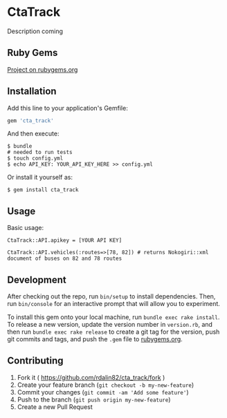 # CtaTrack

Description coming

## Ruby Gems 

[Project on rubygems.org](https://rubygems.org/gems/cta_track)

## Installation

Add this line to your application's Gemfile:

```ruby
gem 'cta_track'
```

And then execute:

    $ bundle
    # needed to run tests 
    $ touch config.yml
    $ echo API_KEY: YOUR_API_KEY_HERE >> config.yml

Or install it yourself as:

    $ gem install cta_track

## Usage

Basic usage: 

`CtaTrack::API.apikey = [YOUR API KEY]` 

`CtaTrack::API.vehicles(:routes=>[78, 82]) # returns Nokogiri::xml document of buses on 82 and 78 routes`

## Development

After checking out the repo, run `bin/setup` to install dependencies. Then, run `bin/console` for an interactive prompt that will allow you to experiment.

To install this gem onto your local machine, run `bundle exec rake install`. To release a new version, update the version number in `version.rb`, and then run `bundle exec rake release` to create a git tag for the version, push git commits and tags, and push the `.gem` file to [rubygems.org](https://rubygems.org).

## Contributing

1. Fork it ( https://github.com/rdalin82/cta_track/fork )
2. Create your feature branch (`git checkout -b my-new-feature`)
3. Commit your changes (`git commit -am 'Add some feature'`)
4. Push to the branch (`git push origin my-new-feature`)
5. Create a new Pull Request
